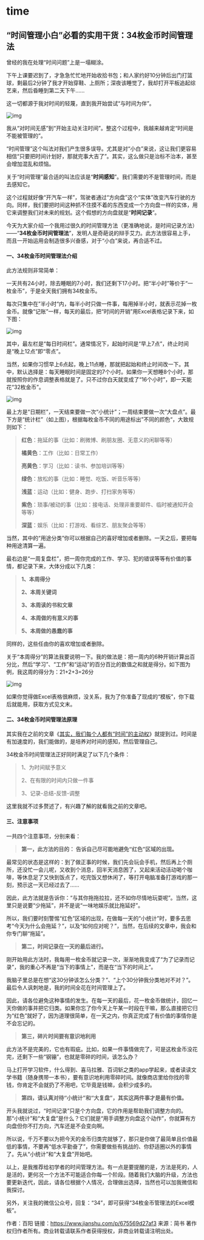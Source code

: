 # time
## “时间管理小白”必看的实用干货：34枚金币时间管理法

曾经的我在处理“时间问题”上是一塌糊涂。

下午上课要迟到了，才急急忙忙地开始收拾书包；和人家约好10分钟后出门打篮球，剩最后2分钟了我才开始穿鞋、上厕所；深夜该睡觉了，我却打开平板追起综艺来，然后昏睡到第二天下午……

这一切都源于我对时间的轻蔑，直到我开始尝试“与时间为伴”。

![img](https:////upload-images.jianshu.io/upload_images/7516367-d020b755a03a8d61.jpg?imageMogr2/auto-orient/strip|imageView2/2/w/658/format/webp)

我从“对时间无感”到“开始主动关注时间”。整这个过程中，我越来越肯定“时间是不能被管理的”。

“时间管理”这个叫法对我们产生很多误导。尤其是对“小白”来说，这让我们更容易相信“只要把时间计划好，那就完事大吉了”。其实，这么做只是治标不治本，甚至会增加混乱和烦恼。

关于“时间管理”最合适的叫法应该是“**时间感知**”。我们需要的不是管理时间，而是去感知它。

这个过程就好像“开汽车一样”，驾驶者通过“方向盘”这个“实体”改变汽车行驶的方向。同样，我们要把时间这种抓不住摸不着的东西变成一个方向盘一样的实体，用它来调整我们对未来的规划。这个假想的方向盘就是“**时间记录**”。

今天为大家介绍一个我用过很久的时间管理方法（更准确地说，是时间记录方法）——“**34枚金币时间管理法**”，发明人是奇葩说的辩手艾力。此方法很容易上手，而且一开始运用会制造很多兴奋感，对于“小白”来说，再合适不过。

#### 一、34枚金币时间管理法介绍

此方法规则非常简单：

一天共有24小时，除去睡眠的7小时，我们还剩下17小时。把“半小时”等价于“一枚金币”，于是全天我们拥有34枚金币。

每次只集中在”半小时“内，每半小时只做一件事，每用掉半小时，就表示花掉一枚金币。就像“记账”一样，每天的最后，把“时间的开销”用Excel表格记录下来，如下图：

![img](https:////upload-images.jianshu.io/upload_images/7516367-9a306e0aabc4f101.png?imageMogr2/auto-orient/strip|imageView2/2/w/1038/format/webp)

其中，最左栏是“每日时间栏”。通常情况下，起始时间是“早上7点”，终止时间是“晚上12点”即“零点”。

当然，如果你习惯早上6点起，晚上11点睡，那就把起始和终止时间改一下。其中，默认选择是：每天睡眠时间是固定的7个小时。如果你一天想睡8个小时，那就按照你的作息调整表格就是了。只不过你白天就变成了“16个小时”，即一天能花“32枚金币”。

![img](https:////upload-images.jianshu.io/upload_images/7516367-26ea3fec218e9b96.png?imageMogr2/auto-orient/strip|imageView2/2/w/1200/format/webp)

最上方是“日期栏”，一天结束要做一次“小统计”；一周结束要做一次“大盘点”。最下方是“统计栏”（如上图），根据每枚金币不同的用途标出”不同的颜色“，大致规则如下：

> **红色**：拖延的事（比如：刷微博、刷朋友圈、无意义的闲聊等等）
>
> **橘黄色**：工作（比如：日常工作）
>
> **亮黄色**：学习（比如：读书、参加培训等等）
>
> **绿色**：放松的事（比如：睡觉、吃饭、听音乐等等）
>
> **浅蓝**：运动（比如：健身、跑步、打扫家务等等）
>
> **紫色**：琐事/被动的事（比如：接电话、处理非重要邮件、临时被通知开会等等）
>
> **深蓝**：娱乐（比如：打游戏、看综艺、朋友聚会等等）

当然，其中的“用途分类”你可以根据自己的喜好增加或者删除。一天之后，要把每种用途清算一遍。

最右边是“一周复盘栏”，把一周你完成的工作、学习、犯的错误等等有价值的事情，都记录下来，大体分成以下几类：

> **1、本周得分**
>
> **2、本周关键词**
>
> **3、本周读的书和文章**
>
> **4、本周做的有意义的事**
>
> **5、本周做的愚蠢的事**

同样的，这些任由你的喜欢增加或者删除。

关于“本周得分”的算法我要说明一下。我的做法是：把一周内的6种开销计算出百分比，然后“学习”、“工作”和“运动”的百分百比的数值之和就是得分。如下图为例，我这周的得分为：21+2+3=26分

![img](https:////upload-images.jianshu.io/upload_images/7516367-b207b816ebc17557.png?imageMogr2/auto-orient/strip|imageView2/2/w/631/format/webp)

如果你觉得做Excel表格很麻烦，没关系，我为了你准备了现成的“模板”，你下载后就能用，获取方式见文末。

#### 二、34枚金币时间管理法原理

其实我在之前的文章《[其实，我们每个人都有“时间”的主动权](https://www.jianshu.com/p/09e15a6ad5d6)》就提到过。时间是有加速度的，我们能做的，是培养对时间的感知，然后管理自己。

34枚金币时间管理法正好同时满足了以下几个条件：

> 1、为时间赋予意义
>
> 2、在有限的时间内只做一件事
>
> 3、记录-总结-反馈-调整

这里我就不过多赘述了，有兴趣了解的就看我之前的文章吧。

#### 三、注意事项

一共四个注意事项，分别来看：

> **第一，此方法的目的： 告诉自己尽可能地避免“红色”区域的出现。**

最常见的状态是这样的：到了做正事的时候，我们先会玩会手机，然后再上个厕所，还没忙一会儿呢，又收到个消息，回半天消息困了，又起来活动活动喝个咖啡，等休息足了又快到饭点了，吃完饭又想休闲了，等打开电脑准备打游戏的那一刻，预示这一天已经过去了……

因此，此方法就是告诉你：“与其你拖拖拉拉，还不如你尽情地玩耍呢”。当然，这里只是说要“少拖延”，并不是说“一味地娱乐就比拖延好”。

所以，我们要时刻警惕“红色”区域的出现，在做每一天的“小统计”时，要多去思考“今天为什么会拖延？”，以及“如何应对呢？”，当然，在后续的文章中，我会和你专门聊“拖延”。

> **第二，时间记录在一天的最后进行。**

刚开始用此方法时，我每用一枚金币就记录一次，渐渐地我变成了“为了记录而记录”，我的重心不再是“当下的事情上”，而是在“当下的时间上”。

我脑子里总是在想“这30分钟该怎么分类？”、“上个30分钟我分类地对不对？”。最后令人讽刺地是，我的时间全花在时间管理上了。

因此，请各位避免这种事情的发生。在每一天的最后，花一枚金币做统计，回忆一天你做的事并把它归类。如果你忘了你今天上午某一时段在干嘛，那么直接把它归为“红色”就好了，因为道理很简单，在一天之内，你真正完成了有价值的事情你是不会忘记的。

> **第三，碎片时间要有意识地利用**

此方法不是完美的，它也有瑕疵。比如，如果一件事情做完了，可是这枚金币没花完，还剩下一些“钢镚”，也就是零碎的时间，该怎么办？

马上打开学习软件，什么得到、喜马拉雅、百词斩之类的app学起来，或者读读文学书籍（随身携带一本书），要有意识地利用零碎时间。就像商店里给你找的零钱，你肯定不会就扔了不用吧，它毕竟是钱嘛，会积少成多的。

> **第四，请认真对待“小统计”和“大复盘”，其实这两件事才是最有价值。**

开头我就说过，“时间记录”只是个方向盘，它的作用是帮助我们调整方向的。那“小统计”和“大复盘”是什么？它们就是“用手调整方向盘这个动作”，你就算有方向盘但你不打方向，汽车还是不会变向啊。

所以说，千万不要以为把今天的金币归类完就够了，那只是你做了最简单且价值最低的事情，不要再“低水平勤奋了”，你需要做些有挑战的、你舒适圈以外的事情了。先从“小统计”和“大复盘”开始吧。

以上，是我推荐给初学者的时间管理方法。有一点是要提醒的是，方法是死的，人是活的，更何况一个方法不可能适合你每一个阶段。随着我们大脑的升级，方法也要更新迭代，因此，请各位根据个人情况，合理做出选择，当然也可以加我微信和我探讨。

另外，关注我的微信公众号，回复：“34”，即可获得“34枚金币管理法的Excel模板”。



作者：百阳
链接：https://www.jianshu.com/p/675569d27af3
来源：简书
著作权归作者所有。商业转载请联系作者获得授权，非商业转载请注明出处。